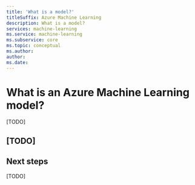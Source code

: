 ```yaml
---
title: 'What is a model?'
titleSuffix: Azure Machine Learning
description: What is a model?
services: machine-learning
ms.service: machine-learning
ms.subservice: core
ms.topic: conceptual
ms.author:
author:
ms.date:
---
```



# What is an Azure Machine Learning model?

[TODO]

## [TODO]

## Next steps

[TODO]
